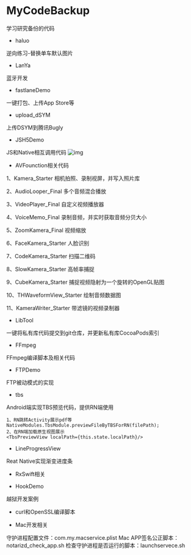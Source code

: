# MyCodeBackup

学习研究备份的代码

* haluo

逆向练习-替换单车默认图片

* LanYa

蓝牙开发

* fastlaneDemo

一键打包、上传App Store等

* upload_dSYM

上传DSYM到腾讯Bugly

* JSH5Demo

JS和Native相互调用代码
![img](https://github.com/wj610671226/MyCodeBackup/blob/master/JSH5Demo/jsCallNative.gif)<br>

* AVFounction相关代码

1、Kamera_Starter 相机拍照、录制视屏，并写入照片库

2、AudioLooper_Final 多个音频混合播放

3、VideoPlayer_Final 自定义视频播放器

4、VoiceMemo_Final 录制音频，并实时获取音频分贝大小

5、ZoomKamera_Final  视频缩放

6、FaceKamera_Starter 人脸识别

7、CodeKamera_Starter 扫描二维码

8、SlowKamera_Starter 高帧率捕捉

9、CubeKamera_Starter 捕捉视频隐射为一个旋转的OpenGL贴图

10、THWaveformView_Starter 绘制音频数据图

11、KameraWriter_Starter 带滤镜的视频录制器

* LibTool

一键将私有库代码提交到git仓库，并更新私有库CocoaPods索引

* FFmpeg

FFmpeg编译脚本及相关代码

* FTPDemo

FTP被动模式的实现

* tbs

Android端实现TBS预览代码，提供RN端使用

```
1、RN跳转Activity展示pdf等
NativeModules.TbsModule.previewFileByTBSForRN(filePath);
2、在RN端加载原生视图展示
<TbsPreviewView localPath={this.state.localPath}/>
```

* LineProgressView

Reat Native实现渐变进度条

* RxSwift相关

* HookDemo

越狱开发案例

* curl和OpenSSL编译脚本

* Mac开发相关

守护进程配置文件：com.my.macservice.plist 
Mac APP签名公正脚本：notarizd_check_app.sh
检查守护进程是否运行的脚本：launchservece.sh